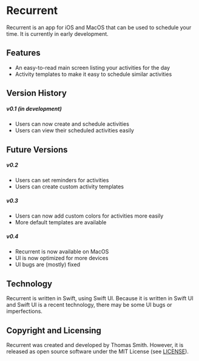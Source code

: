 # Recurrent
Recurrent is an app for iOS and MacOS that can be used to schedule your time. It
is currently in early development.

## Features
 - An easy-to-read main screen listing your activities for the day
 - Activity templates to make it easy to schedule similar activities

## Version History
##### v0.1 (in development)
 - Users can now create and schedule activities
 - Users can view their scheduled activities easily

## Future Versions
##### v0.2
 - Users can set reminders for activities
 - Users can create custom activity templates

##### v0.3
 - Users can now add custom colors for activities more easily
 - More default templates are available

##### v0.4
 - Recurrent is now available on MacOS
 - UI is now optimized for more devices
 - UI bugs are (mostly) fixed

## Technology
Recurrent is written in Swift, using Swift UI. Because it is written in Swift
UI and Swift UI is a recent technology, there may be some UI bugs or
imperfections.

## Copyright and Licensing
Recurrent was created and developed by Thomas Smith. However, it is released as
open source software under the MIT License (see [LICENSE](./LICENSE)).
